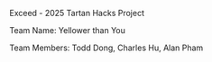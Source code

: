 Exceed - 2025 Tartan Hacks Project


Team Name: Yellower than You


Team Members: Todd Dong, Charles Hu, Alan Pham
